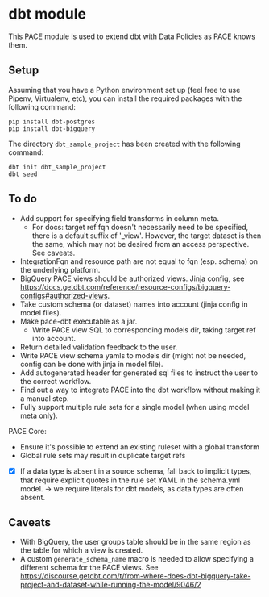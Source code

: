 # dbt module

This PACE module is used to extend dbt with Data Policies as PACE knows them.

## Setup

Assuming that you have a Python environment set up (feel free to use Pipenv, Virtualenv, etc), you
can install the required packages with the following command:

```shell
pip install dbt-postgres
pip install dbt-bigquery
```

The directory `dbt_sample_project` has been created with the following command:

```shell
dbt init dbt_sample_project
dbt seed
```

## To do

- Add support for specifying field transforms in column meta.
    - For docs: target ref fqn doesn't necessarily need to be specified, there is a default suffix
      of '_view'. However, the target dataset is then the same, which may not be desired from an
      access
      perspective. See caveats.
- IntegrationFqn and resource path are not equal to fqn (esp. schema) on the underlying platform.
- BigQuery PACE views should be authorized views. Jinja config,
  see https://docs.getdbt.com/reference/resource-configs/bigquery-configs#authorized-views.
- Take custom schema (or dataset) names into account (jinja config in model files).
- Make pace-dbt executable as a jar.
    - Write PACE view SQL to corresponding models dir, taking target ref into account.
- Return detailed validation feedback to the user.
- Write PACE view schema yamls to models dir (might not be needed, config can be done with jinja in
  model file).
- Add autogenerated header for generated sql files to instruct the user to the correct workflow.
- Find out a way to integrate PACE into the dbt workflow without making it a manual step.
- Fully support multiple rule sets for a single model (when using model meta only).

PACE Core:
- Ensure it's possible to extend an existing ruleset with a global transform
- Global rule sets may result in duplicate target refs
- [x] If a data type is absent in a source schema, fall back to implicit types, that require explicit quotes in the rule set YAML in the schema.yml model. -> we require literals for dbt models, as data types are often absent.

## Caveats

- With BigQuery, the user groups table should be in the same region as the table for which a view is
  created.
- A custom `generate_schema_name` macro is needed to allow specifying a different schema for the
  PACE views.
  See https://discourse.getdbt.com/t/from-where-does-dbt-bigquery-take-project-and-dataset-while-running-the-model/9046/2
